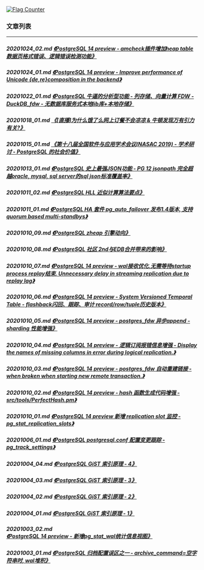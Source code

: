 <a rel="nofollow" href="http://info.flagcounter.com/h9V1"  ><img src="http://s03.flagcounter.com/count/h9V1/bg_FFFFFF/txt_000000/border_CCCCCC/columns_2/maxflags_12/viewers_0/labels_0/pageviews_0/flags_0/"  alt="Flag Counter"  border="0"  ></a>  
  
### 文章列表  
----  
##### 20201024_02.md   [《PostgreSQL 14 preview - amcheck插件增加heap table数据页格式错误、逻辑错误检测功能》](20201024_02.md)  
##### 20201024_01.md   [《PostgreSQL 14 preview - Improve performance of Unicode {de,re}composition in the backend》](20201024_01.md)  
##### 20201022_01.md   [《PostgreSQL 牛逼的分析型功能 - 列存储、向量计算 FDW - DuckDB_fdw - 无数据库服务式本地lib库+本地存储》](20201022_01.md)  
##### 20201018_01.md   [《[直播]为什么饿了么网上订餐不会凉凉 & 牛顿发现万有引力有关?》](20201018_01.md)  
##### 20201015_01.md   [《第十八届全国软件与应用学术会议(NASAC 2019) - 学术研讨 - PostgreSQL 的社会价值》](20201015_01.md)  
##### 20201013_01.md   [《PostgreSQL 史上最强JSON功能 - PG 12 jsonpath 完全超越oracle, mysql, sql server的sql json标准覆盖率》](20201013_01.md)  
##### 20201011_02.md   [《PostgreSQL HLL 近似计算算法要点》](20201011_02.md)  
##### 20201011_01.md   [《PostgreSQL HA 套件 pg_auto_failover 发布1.4版本, 支持quorum based multi-standbys》](20201011_01.md)  
##### 20201010_09.md   [《PostgreSQL zheap 引擎动向》](20201010_09.md)  
##### 20201010_08.md   [《PostgreSQL 社区 2nd与EDB合并带来的影响》](20201010_08.md)  
##### 20201010_07.md   [《PostgreSQL 14 preview - wal接收优化,无需等待startup process replay结束. Unnecessary delay in streaming replication due to replay lag》](20201010_07.md)  
##### 20201010_06.md   [《PostgreSQL 14 preview - System Versioned Temporal Table - flashback闪回、跟踪、审计 record/row/tuple历史版本》](20201010_06.md)  
##### 20201010_05.md   [《PostgreSQL 14 preview - postgres_fdw 异步append - sharding 性能增强》](20201010_05.md)  
##### 20201010_04.md   [《PostgreSQL 14 preview - 逻辑订阅报错信息增强 - Display the names of missing columns in error during logical replication.》](20201010_04.md)  
##### 20201010_03.md   [《PostgreSQL 14 preview - postgres_fdw 自动重建链接 - when broken when starting new remote transaction.》](20201010_03.md)  
##### 20201010_02.md   [《PostgreSQL 14 preview - hash 函数生成代码增强 - src/tools/PerfectHash.pm》](20201010_02.md)  
##### 20201010_01.md   [《PostgreSQL 14 preview 新增 replication slot 监控 - pg_stat_replication_slots》](20201010_01.md)  
##### 20201006_01.md   [《PostgreSQL postgresql.conf 配置变更跟踪 - pg_track_settings》](20201006_01.md)  
##### 20201004_04.md   [《PostgreSQL GiST 索引原理 - 4》](20201004_04.md)  
##### 20201004_03.md   [《PostgreSQL GiST 索引原理 - 3》](20201004_03.md)  
##### 20201004_02.md   [《PostgreSQL GiST 索引原理 - 2》](20201004_02.md)  
##### 20201004_01.md   [《PostgreSQL GiST 索引原理 - 1》](20201004_01.md)  
##### 20201003_02.md   [《PostgreSQL 14 preview - 新增pg_stat_wal统计信息视图》](20201003_02.md)  
##### 20201003_01.md   [《PostgreSQL 归档配置误区之一 - archive_command=空字符串时, wal堆积》](20201003_01.md)  

